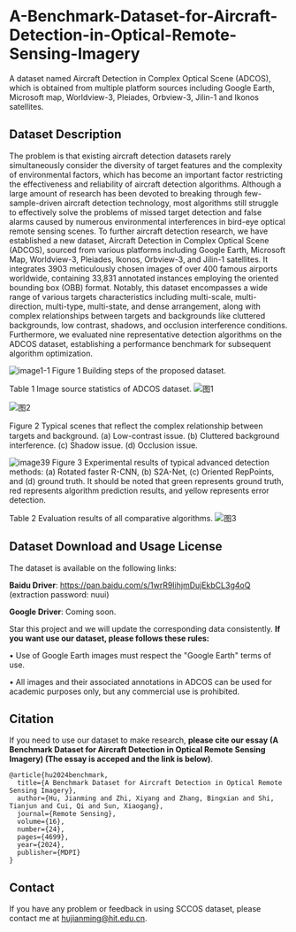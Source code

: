 # A-Benchmark-Dataset-for-Aircraft-Detection-in-Optical-Remote-Sensing-Imagery
A dataset named Aircraft Detection in Complex Optical Scene (ADCOS), which is obtained from multiple platform sources including Google Earth, Microsoft map, Worldview-3, Pleiades, Orbview-3, Jilin-1 and Ikonos satellites. 

## Dataset Description
The problem is that existing aircraft detection datasets rarely simultaneously consider the  diversity of target features and the complexity of environmental factors, which has become an important factor restricting the effectiveness and reliability of aircraft detection algorithms. Although a large amount of research has been devoted to breaking through few-sample-driven aircraft detection technology, most algorithms still struggle to effectively solve the problems of  missed target detection and false alarms caused by numerous environmental interferences in bird-eye optical remote sensing scenes. To further aircraft detection research, we have established a new dataset, Aircraft Detection in Complex Optical Scene (ADCOS), sourced from various platforms including Google Earth, Microsoft Map, Worldview-3, Pleiades, Ikonos, Orbview-3, and Jilin-1 satellites. It integrates 3903 meticulously chosen images of over 400 famous airports worldwide, containing 33,831 annotated instances employing the oriented bounding box (OBB) format. Notably, this dataset encompasses a wide range of various targets characteristics including multi-scale, multi-direction, multi-type, multi-state, and dense arrangement, along with complex relationships between targets and backgrounds like cluttered backgrounds, low contrast, shadows, and occlusion interference conditions. Furthermore, we evaluated nine representative detection algorithms on the ADCOS dataset, establishing a performance benchmark for subsequent algorithm optimization.

![image1-1](https://github.com/user-attachments/assets/e7f4d8d2-3a36-42c8-befb-7ff716a94068)
Figure 1 Building steps of the proposed dataset.

Table 1 Image source statistics of ADCOS dataset.
![图1](https://github.com/user-attachments/assets/73a60962-cd89-4215-b366-0b3789f21410)

![图2](https://github.com/user-attachments/assets/2f6be52b-30c3-4835-86e6-9945c2fc8c5a)

Figure 2 Typical scenes that reﬂect the complex relationship between targets and background. (a) Low-contrast issue. (b) Cluttered background interference. (c) Shadow issue. (d) Occlusion issue.

![image39](https://github.com/user-attachments/assets/5f00b176-ee81-4c06-93fe-46b71cf98827)
Figure 3 Experimental results of typical advanced detection methods: (a) Rotated faster R-CNN, (b) S2A-Net, (c) Oriented RepPoints, and (d) ground truth. It should be noted that green represents
ground truth, red represents algorithm prediction results, and yellow represents error detection.

Table 2 Evaluation results of all comparative algorithms.
![图3](https://github.com/user-attachments/assets/a07fa071-9879-44f1-b40d-d51a67e4083b)


## Dataset Download and Usage License
The dataset is available on the following links:

**Baidu Driver**: https://pan.baidu.com/s/1wrR9IihjmDujEkbCL3g4oQ (extraction password: nuui)

**Google Driver**: Coming soon.

Star this project and we will update the corresponding data consistently. **If you want use our dataset, please follows these rules:**

• Use of Google Earth images must respect the "Google Earth" terms of use.

• All images and their associated annotations in ADCOS can be used for academic purposes only, but any commercial use is prohibited.

## Citation 
If you need to use our dataset to make research, **please cite our essay (A Benchmark Dataset for Aircraft Detection in Optical Remote Sensing Imagery) (The essay is acceped and the link is below)**.
```
@article{hu2024benchmark,
  title={A Benchmark Dataset for Aircraft Detection in Optical Remote Sensing Imagery},
  author={Hu, Jianming and Zhi, Xiyang and Zhang, Bingxian and Shi, Tianjun and Cui, Qi and Sun, Xiaogang},
  journal={Remote Sensing},
  volume={16},
  number={24},
  pages={4699},
  year={2024},
  publisher={MDPI}
}
```
## Contact
If you have any problem or feedback in using SCCOS dataset, please contact me at hujianming@hit.edu.cn.
